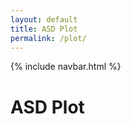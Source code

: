 ```yaml
---
layout: default
title: ASD Plot
permalink: /plot/
---
```


{% include navbar.html %}

<h1>ASD Plot</h1>
<div id="bfPlot" style="width:100%; height:500px;"></div>

<script src="{{ '/assets/js/plot_female_qval.js' | relative_url }}"></script>

